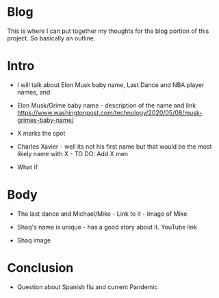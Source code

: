 # Blog

This is where I can put together my thoughts for the blog portion of this project. So basically an outline.

# Intro

* I will talk about Elon Musk baby name, Last Dance and NBA player names, and

* Elon Musk/Grime baby name - description of the name and link
https://www.washingtonpost.com/technology/2020/05/08/musk-grimes-baby-name/

* X marks the spot
* Charles Xavier - well its not his first name but that would be the most likely name with X - TO DO: Add X men




* What if 

# Body

* The last dance and Michael/Mike - Link to it - Image of Mike

* Shaq's name is unique - has a good story about it. YouTube link
* Shaq image
# Conclusion
* Question about Spanish flu and current Pandemic